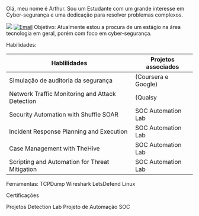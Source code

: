 Olá, meu nome é Arthur.
Sou um Estudante com um grande interesse em Cyber-segurança e uma dedicação para resolver problemas complexos.

<a href="https://linkedin.com/in/arthur-branco-2391452a7/"><img src="https://img.shields.io/badge/-LinkedIn-0072b1?&style=for-the-badge&logo=linkedin&logoColor=white" /></a>
[![Email](https://img.shields.io/badge/Email-seuemail@exemplo.com-red?style=flat&logo=gmail)](mailto:hoffmeisterarthur19@gmail.com)
Objetivo:
Atualmente estou a procura de um estágio na área tecnologia em geral, porém com foco em cyber-segurança.

Habilidades:

| Hablilidades                                  | Projetos associados        |
|-----------------------------------------------|----------------------------|
| Simulação de auditoria da segurança           | (Coursera e Google)
| Network Traffic Monitoring and Attack Detection | (Qualsy|
| Security Automation with Shuffle SOAR         | SOC Automation Lab|
| Incident Response Planning and Execution      | SOC Automation Lab|
| Case Management with TheHive                  | SOC Automation Lab|
| Scripting and Automation for Threat Mitigation | SOC Automation Lab|

Ferramentas:
TCPDump
Wireshark
LetsDefend
Linux

Certificações

Projetos
Detection Lab
Projeto de Automação SOC

